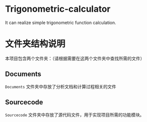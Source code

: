 # Trigonometric-calculator
It can realize simple trigonometric function calculation.



# 文件夹结构说明

本项目包含两个文件夹：（请根据需要在这两个文件夹中查找所需的文件）

## Documents

 `Documents` 文件夹中存放了分析文档和计算过程相关的文件

## Sourcecode

`Sourcecode` 文件夹中存放了源代码文件，用于实现项目所需的功能模块。



